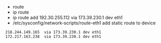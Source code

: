 - route
- ip route
- ip route add 192.30.255.112 via 173.39.230.1 dev eth1
-  /etc/sysconfig/network-scripts/route-eth1     add static route to device
  ```
  218.244.149.165  via 173.39.230.1 dev eth1
  172.217.163.238  via 173.39.230.1 dev eth1
  ```

